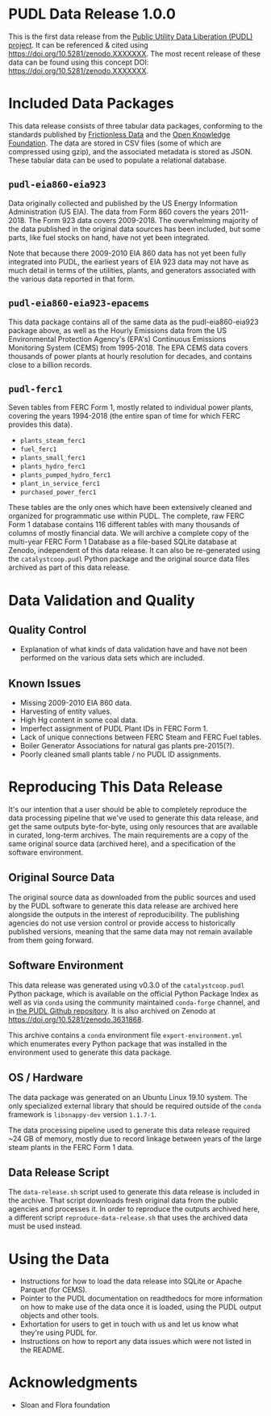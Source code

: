 # PUDL Data Release 1.0.0

This is the first data release from the [Public Utility Data Liberation (PUDL)
project](https://catalyst.coop/pudl). It can be referenced & cited using
https://doi.org/10.5281/zenodo.XXXXXXX.
The most recent release of these data can be found using this concept DOI:
https://doi.org/10.5281/zenodo.XXXXXXX.

# Included Data Packages
This data release consists of three tabular data packages, conforming to the
standards published by [Frictionless Data](https://frictionlessdata.io) and the
[Open Knowledge Foundation](https://okfn.org). The data are stored in CSV files
(some of which are compressed using gzip), and the associated metadata is
stored as JSON. These tabular data can be used to populate a relational
database.

## `pudl-eia860-eia923`
Data originally collected and published by the US Energy Information
Administration (US EIA). The data from Form 860 covers the years 2011-2018. The
Form 923 data covers 2009-2018. The overwhelming majority of the data published
in the original data sources has been included, but some parts, like fuel
stocks on hand, have not yet been integrated.

Note that because there 2009-2010 EIA 860 data has not yet been fully
integrated into PUDL, the earliest years of EIA 923 data may not have as much
detail in terms of the utilities, plants, and generators associated with the
various data reported in that form.

## `pudl-eia860-eia923-epacems`
This data package contains all of the same data as the pudl-eia860-eia923
package above, as well as the Hourly Emissions data from the US Environmental
Protection Agency's (EPA's) Continuous Emissions Monitoring System (CEMS) from
1995-2018. The EPA CEMS data covers thousands of power plants at hourly
resolution for decades, and contains close to a billion records.

## `pudl-ferc1`
Seven tables from FERC Form 1, mostly related to individual power plants,
covering the years 1994-2018 (the entire span of time for which FERC provides
this data).

* `plants_steam_ferc1`
* `fuel_ferc1`
* `plants_small_ferc1`
* `plants_hydro_ferc1`
* `plants_pumped_hydro_ferc1`
* `plant_in_service_ferc1`
* `purchased_power_ferc1`

These tables are the only ones which have been extensively cleaned and
organized for programmatic use within PUDL. The complete, raw FERC Form 1
database contains 116 different tables with many thousands of columns of mostly
financial data. We will archive a complete copy of the multi-year FERC Form 1
Database as a file-based SQLite database at Zenodo, independent of this data
release. It can also be re-generated using the `catalystcoop.pudl` Python
package and the original source data files archived as part of this data
release.

# Data Validation and Quality

## Quality Control
* Explanation of what kinds of data validation have and have not been performed
  on the various data sets which are included.

## Known Issues
* Missing 2009-2010 EIA 860 data.
* Harvesting of entity values.
* High Hg content in some coal data.
* Imperfect assignment of PUDL Plant IDs in FERC Form 1.
* Lack of unique connections between FERC Steam and FERC Fuel tables.
* Boiler Generator Associations for natural gas plants pre-2015(?).
* Poorly cleaned small plants table / no PUDL ID assignments.

# Reproducing This Data Release
It's our intention that a user should be able to completely reproduce the data
processing pipeline that we've used to generate this data release, and get the
same outputs byte-for-byte, using only resources that are available in curated,
long-term archives. The main requirements are a copy of the same original
source data (archived here), and a specification of the software environment.

## Original Source Data
The original source data as downloaded from the public sources and used by the
PUDL software to generate this data release are archived here alongside the
outputs in the interest of reproducibility. The publishing agencies do not use
version control or provide access to historically published versions, meaning
that the same data may not remain available from them going forward.

## Software Environment
This data release was generated using v0.3.0 of the `catalystcoop.pudl` Python
package, which is available on the official Python Package Index as well as
via `conda` using the community maintained `conda-forge` channel, and in
[the PUDL Github repository](https://github.com/catalyst-cooperative/pudl). It
is also archived on Zenodo at https://doi.org/10.5281/zenodo.3631868.

This archive contains a `conda` environment file `export-environment.yml` which
enumerates every Python package that was installed in the environment used to
generate this data package.

## OS / Hardware
The data package was generated on an Ubuntu Linux 19.10 system. The only
specialized external library that should be required outside of the `conda`
framework is `libsnappy-dev` version `1.1.7-1`.

The data processing pipeline used to generate this data release required ~24 GB
of memory, mostly due to record linkage between years of the large steam plants
in the FERC Form 1 data.

## Data Release Script
The `data-release.sh` script used to generate this data release is included in
the archive. That script downloads fresh original data from the public agencies
and processes it. In order to reproduce the outputs archived here, a different
script `reproduce-data-release.sh` that uses the archived data must be used
instead.

# Using the Data
* Instructions for how to load the data release into SQLite or Apache Parquet
  (for CEMS).
* Pointer to the PUDL documentation on readthedocs for more information on how
  to make use of the data once it is loaded, using the PUDL output objects and
  other tools.
* Exhortation for users to get in touch with us and let us know what they're
  using PUDL for.
* Instructions on how to report any data issues which were not listed in the
  README.

# Acknowledgments
* Sloan and Flora foundation
